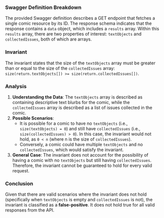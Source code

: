 ### Swagger Definition Breakdown
The provided Swagger definition describes a GET endpoint that fetches a single comic resource by its ID. The response schema indicates that the response contains a `data` object, which includes a `results` array. Within this `results` array, there are two properties of interest: `textObjects` and `collectedIssues`, both of which are arrays.

### Invariant
The invariant states that the size of the `textObjects` array must be greater than or equal to the size of the `collectedIssues` array: `size(return.textObjects[]) >= size(return.collectedIssues[])`.

### Analysis
1. **Understanding the Data**: The `textObjects` array is described as containing descriptive text blurbs for the comic, while the `collectedIssues` array is described as a list of issues collected in the comic. 
2. **Possible Scenarios**: 
   - It is possible for a comic to have no `textObjects` (i.e., `size(textObjects) = 0`) and still have `collectedIssues` (i.e., `size(collectedIssues) > 0`). In this case, the invariant would not hold, as `0 < n` (where n is the size of `collectedIssues`). 
   - Conversely, a comic could have multiple `textObjects` and no `collectedIssues`, which would satisfy the invariant.
3. **General Case**: The invariant does not account for the possibility of having a comic with no `textObjects` but still having `collectedIssues`. Therefore, the invariant cannot be guaranteed to hold for every valid request.

### Conclusion
Given that there are valid scenarios where the invariant does not hold (specifically when `textObjects` is empty and `collectedIssues` is not), the invariant is classified as a **false-positive**. It does not hold true for all valid responses from the API.
